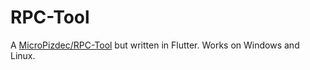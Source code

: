 # RPC-Tool

A [MicroPizdec/RPC-Tool](https://github.com/MicroPizdec/RPC-Tool) but written in Flutter.
Works on Windows and Linux.